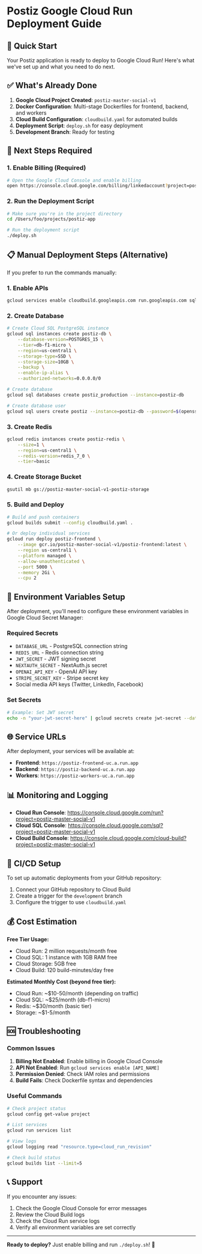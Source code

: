 # Postiz Google Cloud Run Deployment Guide

## 🚀 Quick Start

Your Postiz application is ready to deploy to Google Cloud Run! Here's what we've set up and what you need to do next.

## ✅ What's Already Done

1. **Google Cloud Project Created**: `postiz-master-social-v1`
2. **Docker Configuration**: Multi-stage Dockerfiles for frontend, backend, and workers
3. **Cloud Build Configuration**: `cloudbuild.yaml` for automated builds
4. **Deployment Script**: `deploy.sh` for easy deployment
5. **Development Branch**: Ready for testing

## 🔧 Next Steps Required

### 1. Enable Billing (Required)
```bash
# Open the Google Cloud Console and enable billing
open https://console.cloud.google.com/billing/linkedaccount?project=postiz-master-social-v1
```

### 2. Run the Deployment Script
```bash
# Make sure you're in the project directory
cd /Users/foo/projects/postiz-app

# Run the deployment script
./deploy.sh
```

## 📋 Manual Deployment Steps (Alternative)

If you prefer to run the commands manually:

### 1. Enable APIs
```bash
gcloud services enable cloudbuild.googleapis.com run.googleapis.com sqladmin.googleapis.com redis.googleapis.com storage.googleapis.com secretmanager.googleapis.com
```

### 2. Create Database
```bash
# Create Cloud SQL PostgreSQL instance
gcloud sql instances create postiz-db \
    --database-version=POSTGRES_15 \
    --tier=db-f1-micro \
    --region=us-central1 \
    --storage-type=SSD \
    --storage-size=10GB \
    --backup \
    --enable-ip-alias \
    --authorized-networks=0.0.0.0/0

# Create database
gcloud sql databases create postiz_production --instance=postiz-db

# Create database user
gcloud sql users create postiz --instance=postiz-db --password=$(openssl rand -base64 32)
```

### 3. Create Redis
```bash
gcloud redis instances create postiz-redis \
    --size=1 \
    --region=us-central1 \
    --redis-version=redis_7_0 \
    --tier=basic
```

### 4. Create Storage Bucket
```bash
gsutil mb gs://postiz-master-social-v1-postiz-storage
```

### 5. Build and Deploy
```bash
# Build and push containers
gcloud builds submit --config cloudbuild.yaml .

# Or deploy individual services
gcloud run deploy postiz-frontend \
    --image gcr.io/postiz-master-social-v1/postiz-frontend:latest \
    --region us-central1 \
    --platform managed \
    --allow-unauthenticated \
    --port 5000 \
    --memory 2Gi \
    --cpu 2
```

## 🔐 Environment Variables Setup

After deployment, you'll need to configure these environment variables in Google Cloud Secret Manager:

### Required Secrets
- `DATABASE_URL` - PostgreSQL connection string
- `REDIS_URL` - Redis connection string
- `JWT_SECRET` - JWT signing secret
- `NEXTAUTH_SECRET` - NextAuth.js secret
- `OPENAI_API_KEY` - OpenAI API key
- `STRIPE_SECRET_KEY` - Stripe secret key
- Social media API keys (Twitter, LinkedIn, Facebook)

### Set Secrets
```bash
# Example: Set JWT secret
echo -n "your-jwt-secret-here" | gcloud secrets create jwt-secret --data-file=-
```

## 🌐 Service URLs

After deployment, your services will be available at:
- **Frontend**: `https://postiz-frontend-uc.a.run.app`
- **Backend**: `https://postiz-backend-uc.a.run.app`
- **Workers**: `https://postiz-workers-uc.a.run.app`

## 📊 Monitoring and Logging

- **Cloud Run Console**: https://console.cloud.google.com/run?project=postiz-master-social-v1
- **Cloud SQL Console**: https://console.cloud.google.com/sql?project=postiz-master-social-v1
- **Cloud Build Console**: https://console.cloud.google.com/cloud-build?project=postiz-master-social-v1

## 🔄 CI/CD Setup

To set up automatic deployments from your GitHub repository:

1. Connect your GitHub repository to Cloud Build
2. Create a trigger for the `development` branch
3. Configure the trigger to use `cloudbuild.yaml`

## 💰 Cost Estimation

**Free Tier Usage:**
- Cloud Run: 2 million requests/month free
- Cloud SQL: 1 instance with 1GB RAM free
- Cloud Storage: 5GB free
- Cloud Build: 120 build-minutes/day free

**Estimated Monthly Cost (beyond free tier):**
- Cloud Run: ~$10-50/month (depending on traffic)
- Cloud SQL: ~$25/month (db-f1-micro)
- Redis: ~$30/month (basic tier)
- Storage: ~$1-5/month

## 🆘 Troubleshooting

### Common Issues

1. **Billing Not Enabled**: Enable billing in Google Cloud Console
2. **API Not Enabled**: Run `gcloud services enable [API_NAME]`
3. **Permission Denied**: Check IAM roles and permissions
4. **Build Fails**: Check Dockerfile syntax and dependencies

### Useful Commands

```bash
# Check project status
gcloud config get-value project

# List services
gcloud run services list

# View logs
gcloud logging read "resource.type=cloud_run_revision"

# Check build status
gcloud builds list --limit=5
```

## 📞 Support

If you encounter any issues:
1. Check the Google Cloud Console for error messages
2. Review the Cloud Build logs
3. Check the Cloud Run service logs
4. Verify all environment variables are set correctly

---

**Ready to deploy?** Just enable billing and run `./deploy.sh`! 🚀

